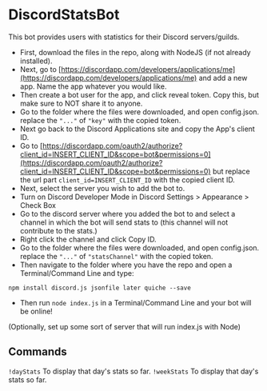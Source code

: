# DiscordStatsBot

This bot provides users with statistics for their Discord servers/guilds. 

* First, download the files in the repo, along with NodeJS (if not already installed).
* Next, go to [https://discordapp.com/developers/applications/me](https://discordapp.com/developers/applications/me) and add a new app. Name the app whatever you would like.
* Then create a bot user for the app, and click reveal token. Copy this, but make sure to NOT share it to anyone.
* Go to the folder where the files were downloaded, and open config.json. replace the `"..."` of  `"key"` with the copied token.
* Next go back to the Discord Applications site and copy the App's client ID.
* Go to [https://discordapp.com/oauth2/authorize?client_id=INSERT_CLIENT_ID&scope=bot&permissions=0](https://discordapp.com/oauth2/authorize?client_id=INSERT_CLIENT_ID&scope=bot&permissions=0) but replace the url part `client_id=INSERT_CLIENT_ID` with the copied client ID.
* Next, select the server you wish to add the bot to.
* Turn on Discord Developer Mode in Discord Settings > Appearance > Check Box
* Go to the discord server where you added the bot to and select a channel in which the bot will send stats to (this channel will not contribute to the stats.)
* Right click the channel and click Copy ID.
* Go to the folder where the files were downloaded, and open config.json. replace the `"..."` of `"statsChannel"` with the copied token.
* Then navigate to the folder where you have the repo and open a Terminal/Command Line and type:
```
npm install discord.js jsonfile later quiche --save
```
* Then run `node index.js` in a Terminal/Command Line and your bot will be online!

(Optionally, set up some sort of server that will run index.js with Node)

## Commands

`!dayStats` To display that day's stats so far.
`!weekStats` To display that day's stats so far.
